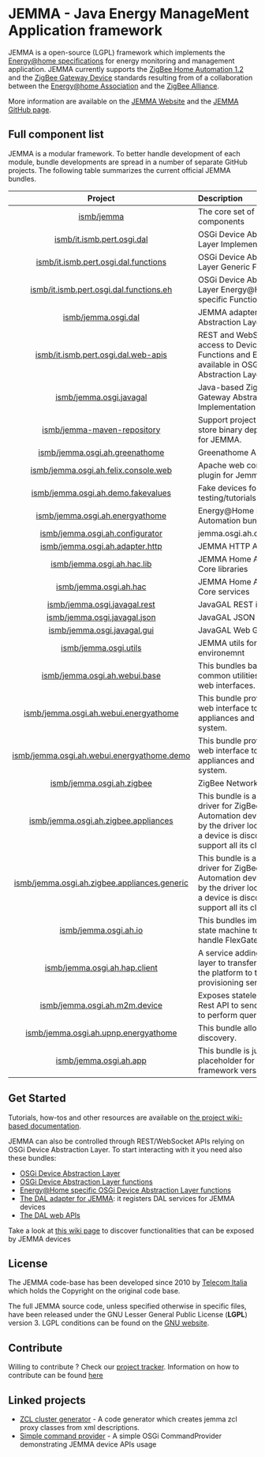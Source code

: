 # JEMMA - Java Energy ManageMent Application framework

JEMMA is a open-source (LGPL) framework which implements the [Energy@home specifications](http://www.energy-home.it/Documents/Technical%20Specifications/E@H_specification_ver0.95.pdf) for energy monitoring and management application. JEMMA currently supports the [ZigBee Home Automation 1.2](http://www.zigbee.org/Standards/ZigBeeHomeAutomation/Overview.aspx) and the [ZigBee Gateway Device](http://www.zigbee.org/Standards/ZigbeeTelecomServices/Features.aspx) standards resulting from of a collaboration between the [Energy@home Association](http://www.energy-home.it/) and the [ZigBee Alliance](http://www.zigbee.org/).

More information are available on the [JEMMA Website](http://jemma.energy-home.org) and the [JEMMA GitHub page](https://github.com/ismb/jemma).

## Full component list

JEMMA is a modular framework. To better handle development of each module, bundle developments are spread in a number of separate GitHub projects.
The following table summarizes the current official JEMMA bundles.

| Project | Description | Version |
| :------:|:------------|:-----:|
| [ismb/jemma](https://github.com/ismb/jemma) | The core set of JEMMA components | 0.9.3 |
| [ismb/it.ismb.pert.osgi.dal](https://github.com/ismb/it.ismb.pert.osgi.dal) | OSGi Device Abstraction Layer Implementation | 1.0.0 |
| [ismb/it.ismb.pert.osgi.dal.functions](https://github.com/ismb/it.ismb.pert.osgi.dal.functions) | OSGi Device Abstraction Layer Generic Functions | 1.0.0 |
| [ismb/it.ismb.pert.osgi.dal.functions.eh](https://github.com/ismb/it.ismb.pert.osgi.dal.functions.eh) | OSGi Device Abstraction Layer Energy@Home-specific Functions | 1.0.0 |
| [ismb/jemma.osgi.dal](https://github.com/ismb/jemma.osgi.dal) | JEMMA adapter for Device Abstraction Layer | 1.1.0 |
| [ismb/it.ismb.pert.osgi.dal.web-apis](https://github.com/ismb/it.ismb.pert.osgi.dal.web-apis) | REST and WebSocket access to Devices, Functions and Events available in OSGi Device Abstraction Layer | 2.0.0 |
| [ismb/jemma.osgi.javagal](https://github.com/ismb/jemma.osgi.javagal) | Java-based ZigBee Gateway Abstraction Layer Implementation | 2.0.7 |
| [ismb/jemma-maven-repository](https://github.com/ismb/jemma-maven-repository) | Support project used to store binary dependencies for JEMMA. | 1.0.0 |
| [ismb/jemma.osgi.ah.greenathome](https://github.com/ismb/jemma.osgi.ah.greenathome) | Greenathome Appliance | 2.1.20 |
| [ismb/jemma.osgi.ah.felix.console.web](https://github.com/ismb/jemma.osgi.ah.felix.console.web) | Apache web console plugin for Jemma | 1.0.9 |
| [ismb/jemma.osgi.ah.demo.fakevalues](https://github.com/ismb/jemma.osgi.ah.demo.fakevalues) | Fake devices for JEMMA testing/tutorials | 0.0 |
| [ismb/jemma.osgi.ah.energyathome](https://github.com/ismb/jemma.osgi.ah.energyathome) | Energy@Home Home Automation bundle | 0.1.1 |
| [ismb/jemma.osgi.ah.configurator](https://github.com/ismb/jemma.osgi.ah.configurator) | jemma.osgi.ah.configurator | 1.0.7 |
| [ismb/jemma.osgi.ah.adapter.http](https://github.com/ismb/jemma.osgi.ah.adapter.http) | JEMMA HTTP AH Adapter | 2.0.3 |
| [ismb/jemma.osgi.ah.hac.lib](https://github.com/ismb/jemma.osgi.ah.hac.lib) | JEMMA Home Automation Core libraries | 3.1.4 |
| [ismb/jemma.osgi.ah.hac](https://github.com/ismb/jemma.osgi.ah.hac) | JEMMA Home Automation Core services | 3.1.3 |
| [ismb/jemma.osgi.javagal.rest](https://github.com/ismb/jemma.osgi.javagal.rest) | JavaGAL REST interfaces | 1.0 |
| [ismb/jemma.osgi.javagal.json](https://github.com/ismb/jemma.osgi.javagal.json) | JavaGAL JSON interfaces | 1.0.1 |
| [ismb/jemma.osgi.javagal.gui](https://github.com/ismb/jemma.osgi.javagal.gui) | JavaGAL Web GUI | 1.0.5 |
| [ismb/jemma.osgi.utils](https://github.com/ismb/jemma.osgi.utils) | JEMMA utils for OSGi environemnt | 1.0.6 |
| [ismb/jemma.osgi.ah.webui.base](https://github.com/ismb/jemma.osgi.ah.webui.base) | This bundles base common utilities to the web interfaces. | 2.0.12 |
| [ismb/jemma.osgi.ah.webui.energyathome](https://github.com/ismb/jemma.osgi.ah.webui.energyathome) | This bundle provides a web interface to configure appliances and the entire system. | 1.0.60 |
| [ismb/jemma.osgi.ah.webui.energyathome.demo](https://github.com/ismb/jemma.osgi.ah.webui.energyathome.demo) | This bundle provides a web interface to configure appliances and the entire system. | 1.0.45 |
| [ismb/jemma.osgi.ah.zigbee](https://github.com/ismb/jemma.osgi.ah.zigbee) | ZigBee Network Manager | 2.1.26 |
| [ismb/jemma.osgi.ah.zigbee.appliances](https://github.com/ismb/jemma.osgi.ah.zigbee.appliances) | This bundle is a generic driver for ZigBee Home Automation devices used by the driver locator when a device is discovered to support all its clusters. | 1.0.2 |
| [ismb/jemma.osgi.ah.zigbee.appliances.generic](https://github.com/ismb/jemma.osgi.ah.zigbee.appliances.generic) | This bundle is a generic driver for ZigBee Home Automation devices used by the driver locator when a device is discovered to support all its clusters. | 1.0.2 |
| [ismb/jemma.osgi.ah.io](https://github.com/ismb/jemma.osgi.ah.io) | This bundles implements a state machine to properly handle FlexGateway's leds | 1.0.16 |
| [ismb/jemma.osgi.ah.hap.client](https://github.com/ismb/jemma.osgi.ah.hap.client) | A service adding a reliable layer to transfer data from the platform to the provisioning server | 1.2.15 |
| [ismb/jemma.osgi.ah.m2m.device](https://github.com/ismb/jemma.osgi.ah.m2m.device) | Exposes stateless XML Rest API to send data and to perform queries. | 1.2.15 |
| [ismb/jemma.osgi.ah.upnp.energyathome](https://github.com/ismb/jemma.osgi.ah.upnp.energyathome) | This bundle allows UPnP discovery. | 1.0.1 |
| [ismb/jemma.osgi.ah.app](https://github.com/ismb/jemma.osgi.ah.app) | This bundle is just a placeholder for the whole framework version | 3.3.0 |


## Get Started

Tutorials, how-tos and other resources are available on [the project wiki-based documentation](https://github.com/ismb/jemma/wiki/Developers-Documentation).

JEMMA can also be controlled through REST/WebSocket APIs relying on OSGi Device Abstraction Layer. To start interacting with it you need also these bundles:

* [OSGi Device Abstraction Layer](https://github.com/ismb/it.ismb.pert.osgi.dal)
* [OSGi Device Abstraction Layer functions](https://github.com/ismb/it.ismb.pert.osgi.dal.functions) 
* [Energy@Home specific OSGi Device Abstraction Layer functions](https://github.com/ismb/it.ismb.pert.osgi.dal.functions.eh) 
* [The DAL adapter for JEMMA](https://github.com/ismb/jemma.osgi.dal): it registers DAL services for JEMMA devices
* [The DAL web APIs](https://github.com/ismb/it.ismb.pert.osgi.dal.web-apis)

Take a look at [this wiki page](https://github.com/ismb/jemma/wiki/JEMMA-DAL-APIs-functions) to discover functionalities that can be exposed by JEMMA devices

## License

The JEMMA code-base has been developed since 2010 by [Telecom Italia](http://www.telecomitalia.it/) which holds the Copyright on the original code base.

The full JEMMA source code, unless specified otherwise in specific files, have been released under the GNU Lesser General Public License (**LGPL**) version 3. LGPL conditions can be found on the [GNU website](https://www.gnu.org/licenses/lgpl.html).

## Contribute

Willing to contribute ? Check our [project tracker](https://github.com/ismb/jemma/issues).
Information on how to contribute can be found [here](https://github.com/ismb/jemma/wiki/Contribute)

## Linked projects


- [ZCL cluster generator](https://github.com/nport/jemma.ah.zigbee.zcl.compiler/) - A code generator which creates jemma zcl proxy classes from xml descriptions.
- [Simple command provider](https://github.com/ivangrimaldi/jemma.osgi.commandprovider) - A simple OSGi CommandProvider demonstrating JEMMA device APIs usage
